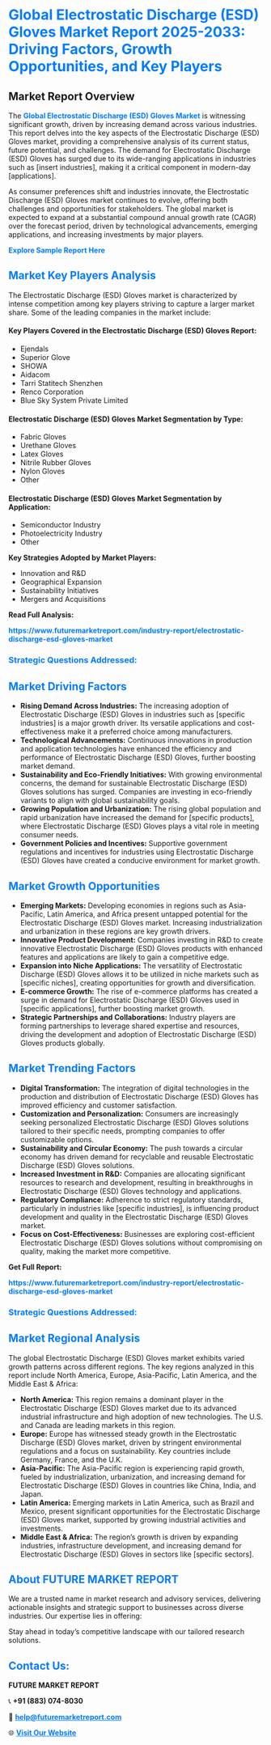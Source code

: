 <h1 style="color: #007BFF;">Global Electrostatic Discharge (ESD) Gloves Market Report 2025-2033: Driving Factors, Growth Opportunities, and Key Players</h1>

<section id="overview">
<h2>Market Report Overview</h2>
<p>The <a href="https://www.futuremarketreport.com/industry-report/electrostatic-discharge-esd-gloves-market" style="color: #007BFF; text-decoration: none;"><strong>Global Electrostatic Discharge (ESD) Gloves Market</strong></a> is witnessing significant growth, driven by increasing demand across various industries. This report delves into the key aspects of the Electrostatic Discharge (ESD) Gloves market, providing a comprehensive analysis of its current status, future potential, and challenges. The demand for Electrostatic Discharge (ESD) Gloves has surged due to its wide-ranging applications in industries such as [insert industries], making it a critical component in modern-day [applications].</p>
<p>As consumer preferences shift and industries innovate, the Electrostatic Discharge (ESD) Gloves market continues to evolve, offering both challenges and opportunities for stakeholders. The global market is expected to expand at a substantial compound annual growth rate (CAGR) over the forecast period, driven by technological advancements, emerging applications, and increasing investments by major players.</p>
</section>

<section id="overview">
<p><a href="https://www.futuremarketreport.com/request-sample/reportId=52192" style="color: #007BFF; text-decoration: none;"><strong>Explore Sample Report Here</strong></a></p>
</section>

<section id="key-players">
<h2 style="color: #007BFF;">Market Key Players Analysis</h2>
<p>The Electrostatic Discharge (ESD) Gloves market is characterized by intense competition among key players striving to capture a larger market share. Some of the leading companies in the market include:</p>
<h4>Key Players Covered in the Electrostatic Discharge (ESD) Gloves Report:</h4>
<ul><li>Ejendals</li><li>Superior Glove</li><li>SHOWA</li><li>Aidacom</li><li>Tarri Statitech Shenzhen</li><li>Renco Corporation</li><li>Blue Sky System Private Limited</li></ul>
<h4>Electrostatic Discharge (ESD) Gloves Market Segmentation by Type:</h4>
<ul><li>Fabric Gloves</li><li>Urethane Gloves</li><li>Latex Gloves</li><li>Nitrile Rubber Gloves</li><li>Nylon Gloves</li><li>Other</li></ul>

<h4>Electrostatic Discharge (ESD) Gloves Market Segmentation by Application:</h4>
<ul><li>Semiconductor Industry</li><li>Photoelectricity Industry</li><li>Other</li></ul>
<p><strong>Key Strategies Adopted by Market Players:</strong></p>
<ul>
<li>Innovation and R&D</li>
<li>Geographical Expansion</li>
<li>Sustainability Initiatives</li>
<li>Mergers and Acquisitions</li>
</ul>
</section>

<section>
<p><strong>Read Full Analysis: </strong></p><a href="https://www.futuremarketreport.com/industry-report/electrostatic-discharge-esd-gloves-market" style="color: #007BFF; text-decoration: none;"><strong>https://www.futuremarketreport.com/industry-report/electrostatic-discharge-esd-gloves-market</strong></a>
<h3 style="color: #007BFF;">Strategic Questions Addressed:</h3>
</section>

<section id="driving-factors">
<h2 style="color: #007BFF;">Market Driving Factors</h2>
<ul>
<li><strong>Rising Demand Across Industries:</strong> The increasing adoption of Electrostatic Discharge (ESD) Gloves in industries such as [specific industries] is a major growth driver. Its versatile applications and cost-effectiveness make it a preferred choice among manufacturers.</li>
<li><strong>Technological Advancements:</strong> Continuous innovations in production and application technologies have enhanced the efficiency and performance of Electrostatic Discharge (ESD) Gloves, further boosting market demand.</li>
<li><strong>Sustainability and Eco-Friendly Initiatives:</strong> With growing environmental concerns, the demand for sustainable Electrostatic Discharge (ESD) Gloves solutions has surged. Companies are investing in eco-friendly variants to align with global sustainability goals.</li>
<li><strong>Growing Population and Urbanization:</strong> The rising global population and rapid urbanization have increased the demand for [specific products], where Electrostatic Discharge (ESD) Gloves plays a vital role in meeting consumer needs.</li>
<li><strong>Government Policies and Incentives:</strong> Supportive government regulations and incentives for industries using Electrostatic Discharge (ESD) Gloves have created a conducive environment for market growth.</li>
</ul>
</section>

<section id="growth-opportunities">
<h2 style="color: #007BFF;">Market Growth Opportunities</h2>
<ul>
<li><strong>Emerging Markets:</strong> Developing economies in regions such as Asia-Pacific, Latin America, and Africa present untapped potential for the Electrostatic Discharge (ESD) Gloves market. Increasing industrialization and urbanization in these regions are key growth drivers.</li>
<li><strong>Innovative Product Development:</strong> Companies investing in R&D to create innovative Electrostatic Discharge (ESD) Gloves products with enhanced features and applications are likely to gain a competitive edge.</li>
<li><strong>Expansion into Niche Applications:</strong> The versatility of Electrostatic Discharge (ESD) Gloves allows it to be utilized in niche markets such as [specific niches], creating opportunities for growth and diversification.</li>
<li><strong>E-commerce Growth:</strong> The rise of e-commerce platforms has created a surge in demand for Electrostatic Discharge (ESD) Gloves used in [specific applications], further boosting market growth.</li>
<li><strong>Strategic Partnerships and Collaborations:</strong> Industry players are forming partnerships to leverage shared expertise and resources, driving the development and adoption of Electrostatic Discharge (ESD) Gloves products globally.</li>
</ul>
</section>

<section id="trending-factors">
<h2 style="color: #007BFF;">Market Trending Factors</h2>
<ul>
<li><strong>Digital Transformation:</strong> The integration of digital technologies in the production and distribution of Electrostatic Discharge (ESD) Gloves has improved efficiency and customer satisfaction.</li>
<li><strong>Customization and Personalization:</strong> Consumers are increasingly seeking personalized Electrostatic Discharge (ESD) Gloves solutions tailored to their specific needs, prompting companies to offer customizable options.</li>
<li><strong>Sustainability and Circular Economy:</strong> The push towards a circular economy has driven demand for recyclable and reusable Electrostatic Discharge (ESD) Gloves solutions.</li>
<li><strong>Increased Investment in R&D:</strong> Companies are allocating significant resources to research and development, resulting in breakthroughs in Electrostatic Discharge (ESD) Gloves technology and applications.</li>
<li><strong>Regulatory Compliance:</strong> Adherence to strict regulatory standards, particularly in industries like [specific industries], is influencing product development and quality in the Electrostatic Discharge (ESD) Gloves market.</li>
<li><strong>Focus on Cost-Effectiveness:</strong> Businesses are exploring cost-efficient Electrostatic Discharge (ESD) Gloves solutions without compromising on quality, making the market more competitive.</li>
</ul>
</section>

<section>
<p><strong>Get Full Report: </strong></p><a href="https://www.futuremarketreport.com/industry-report/electrostatic-discharge-esd-gloves-market" style="color: #007BFF; text-decoration: none;"><strong>https://www.futuremarketreport.com/industry-report/electrostatic-discharge-esd-gloves-market</strong></a>
<h3 style="color: #007BFF;">Strategic Questions Addressed:</h3>
</section>


<section id="regional-analysis">
<h2 style="color: #007BFF;">Market Regional Analysis</h2>
<p>The global Electrostatic Discharge (ESD) Gloves market exhibits varied growth patterns across different regions. The key regions analyzed in this report include North America, Europe, Asia-Pacific, Latin America, and the Middle East & Africa:</p>
<ul>
<li><strong>North America:</strong> This region remains a dominant player in the Electrostatic Discharge (ESD) Gloves market due to its advanced industrial infrastructure and high adoption of new technologies. The U.S. and Canada are leading markets in this region.</li>
<li><strong>Europe:</strong> Europe has witnessed steady growth in the Electrostatic Discharge (ESD) Gloves market, driven by stringent environmental regulations and a focus on sustainability. Key countries include Germany, France, and the U.K.</li>
<li><strong>Asia-Pacific:</strong> The Asia-Pacific region is experiencing rapid growth, fueled by industrialization, urbanization, and increasing demand for Electrostatic Discharge (ESD) Gloves in countries like China, India, and Japan.</li>
<li><strong>Latin America:</strong> Emerging markets in Latin America, such as Brazil and Mexico, present significant opportunities for the Electrostatic Discharge (ESD) Gloves market, supported by growing industrial activities and investments.</li>
<li><strong>Middle East & Africa:</strong> The region’s growth is driven by expanding industries, infrastructure development, and increasing demand for Electrostatic Discharge (ESD) Gloves in sectors like [specific sectors].</li>
</ul>
</section>

<footer>
<h2 style="color: #007BFF;">About FUTURE MARKET REPORT</h2>
<p>We are a trusted name in market research and advisory services, delivering actionable insights and strategic support to businesses across diverse industries. Our expertise lies in offering:</p>

<p>Stay ahead in today’s competitive landscape with our tailored research solutions.</p>

<h2 style="color: #007BFF;">Contact Us:</h2>
<p><strong>FUTURE MARKET REPORT</strong></p>
<p>📞 <strong>+91 (883) 074-8030</strong></p>
<p>📧 <strong><a href="mailto:help@futuremarketreport.com" style="color: #007BFF;">help@futuremarketreport.com</a></strong></p>
<p>🌐 <strong><a href="https://www.futuremarketreport.com/" style="color: #007BFF;">Visit Our Website</a></strong></p>
</footer>
